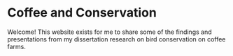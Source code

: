 # Coffee and Conservation
Welcome! This website exists for me to share some of the findings and presentations from my dissertation research on bird conservation on coffee farms. 
